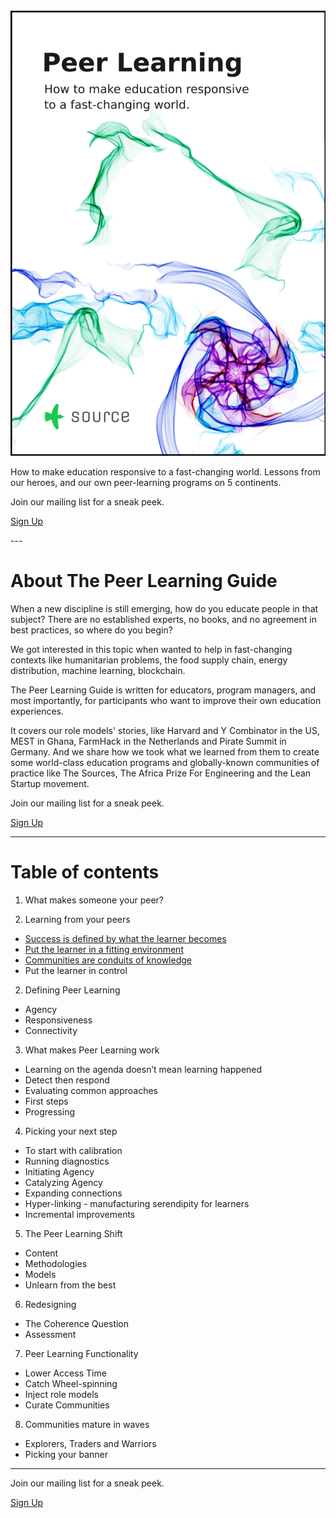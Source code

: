 <div class="cover">
  <a href="https://gumroad.com/l/peerlearning?wanted=true"><img src="public/img/peerlearningguidecover.png"></a>
</div>


How to make education responsive to a fast-changing world. Lessons from our heroes, and our own peer-learning programs on 5 continents.


<div class="cta">
<p>Join our mailing list for a sneak peek.</p>
<p><a href="http://sendy.source.institute/subscription?f=iVTKAVDr7ah0oAQw8v8qOzCSdTEgCHxk84XgPNfwU0GqBmD3qYraY6azokrrzn9iml4qp15wodg0qDyNkLeo892w"> Sign Up</a></p>
</div>

<div style="clear: right;"></div>
---


<div style="clear: left;"></div>

<div class="share"></div>

# About The Peer Learning Guide

When a new discipline is still emerging, how do you educate people in that subject?  There are no established experts, no books,  and no agreement in best practices, so where do you begin?

We got interested in this topic when wanted to help in fast-changing contexts like humanitarian problems, the food supply chain, energy distribution, machine learning, blockchain.

The Peer Learning Guide is written for educators, program managers, and most importantly, for participants who want to improve their own education experiences.

It covers our role models' stories, like Harvard and Y Combinator in the US, MEST in Ghana, FarmHack in the Netherlands and Pirate Summit in Germany. And we share how we took what we learned from them to create some world-class education programs and globally-known communities of practice like The Sources, The Africa Prize For Engineering and the Lean Startup movement.


<div class="cta">
<p>Join our mailing list for a sneak peek.</p>
<p><a href="http://sendy.source.institute/subscription?f=iVTKAVDr7ah0oAQw8v8qOzCSdTEgCHxk84XgPNfwU0GqBmD3qYraY6azokrrzn9iml4qp15wodg0qDyNkLeo892w"> Sign Up</a></p>
</div>


---

# Table of contents

1. What makes someone your peer?

2. Learning from your peers
  * [Success is defined by what the learner becomes](http://source.institute/blog/harvard-and-yc-on-defining-learning-success/)
  * [Put the learner in a fitting environment](http://source.institute/blog/get-out-of-the-classroom/)
  * [Communities are conduits of knowledge](http://source.institute/blog/communities-are-conduits-of-knowledge/)
  * Put the learner in control

2. Defining Peer Learning
  * Agency
  * Responsiveness
  * Connectivity


3. What makes Peer Learning work
  * Learning on the agenda doesn’t mean learning happened
  * Detect then respond
  * Evaluating common approaches
  * First steps
  * Progressing

4. Picking your next step
  * To start with calibration
  * Running diagnostics
  * Initiating Agency
  * Catalyzing Agency
  * Expanding connections
  * Hyper-linking - manufacturing serendipity for learners
  * Incremental improvements

5. The Peer Learning Shift
  * Content
  * Methodologies
  * Models
  * Unlearn from the best

6. Redesigning
  * The Coherence Question
  * Assessment

7. Peer Learning Functionality
  * Lower Access Time
  * Catch Wheel-spinning
  * Inject role models
  * Curate Communities

8. Communities mature in waves
  * Explorers, Traders and Warriors
  * Picking your banner

---

<div class="cta">
<p>Join our mailing list for a sneak peek.</p>
<p><a href="http://sendy.source.institute/subscription?f=iVTKAVDr7ah0oAQw8v8qOzCSdTEgCHxk84XgPNfwU0GqBmD3qYraY6azokrrzn9iml4qp15wodg0qDyNkLeo892w"> Sign Up</a></p>
</div>




